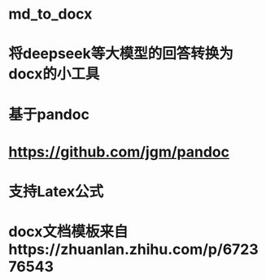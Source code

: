 # md_to_docx

# 将deepseek等大模型的回答转换为docx的小工具

# 基于pandoc
# https://github.com/jgm/pandoc

# 支持Latex公式

# docx文档模板来自https://zhuanlan.zhihu.com/p/672376543
